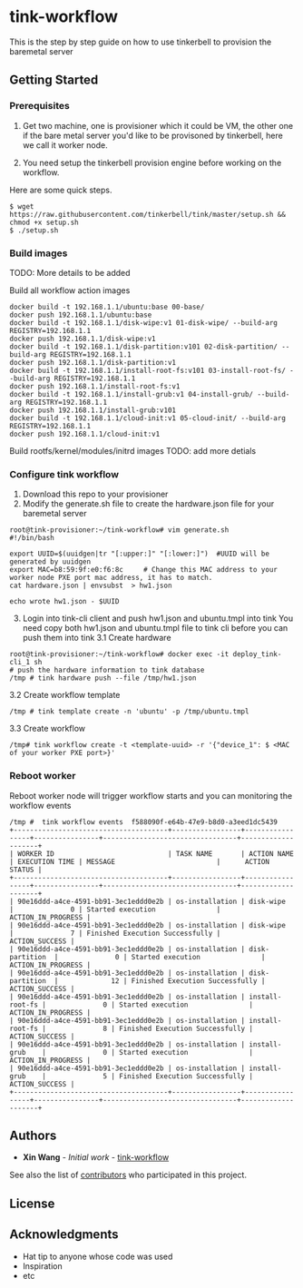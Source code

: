 # tink-workflow

This is the step by step guide on how to use tinkerbell to provision the baremetal server

## Getting Started


### Prerequisites
1. Get two machine, one is provisioner which it could be VM, the other one if the bare metal server you'd like to be 
provisoned by tinkerbell, here we call it worker node.

2. You need setup the tinkerbell provision engine before working on the workflow.

Here are some quick steps.

```
$ wget https://raw.githubusercontent.com/tinkerbell/tink/master/setup.sh && chmod +x setup.sh
$ ./setup.sh
```

### Build images
TODO: More details to be added

Build all workflow action images
```
docker build -t 192.168.1.1/ubuntu:base 00-base/
docker push 192.168.1.1/ubuntu:base
docker build -t 192.168.1.1/disk-wipe:v1 01-disk-wipe/ --build-arg REGISTRY=192.168.1.1
docker push 192.168.1.1/disk-wipe:v1
docker build -t 192.168.1.1/disk-partition:v101 02-disk-partition/ --build-arg REGISTRY=192.168.1.1
docker push 192.168.1.1/disk-partition:v1
docker build -t 192.168.1.1/install-root-fs:v101 03-install-root-fs/ --build-arg REGISTRY=192.168.1.1
docker push 192.168.1.1/install-root-fs:v1
docker build -t 192.168.1.1/install-grub:v1 04-install-grub/ --build-arg REGISTRY=192.168.1.1
docker push 192.168.1.1/install-grub:v101
docker build -t 192.168.1.1/cloud-init:v1 05-cloud-init/ --build-arg REGISTRY=192.168.1.1
docker push 192.168.1.1/cloud-init:v1
```

Build rootfs/kernel/modules/initrd images
TODO: add more detials 


### Configure tink workflow

1. Download this repo to your provisioner
2. Modify the generate.sh file to create the hardware.json file for your baremetal server
```
root@tink-provisioner:~/tink-workflow# vim generate.sh
#!/bin/bash

export UUID=$(uuidgen|tr "[:upper:]" "[:lower:]")  #UUID will be generated by uuidgen
export MAC=b8:59:9f:e0:f6:8c     # Change this MAC address to your worker node PXE port mac address, it has to match.
cat hardware.json | envsubst  > hw1.json 

echo wrote hw1.json - $UUID
```
3. Login into tink-cli client and push hw1.json and ubuntu.tmpl into tink
You need copy both hw1.json and ubuntu.tmpl file to tink cli before you can push them into tink
3.1 Create hardware
```
root@tink-provisioner:~/tink-workflow# docker exec -it deploy_tink-cli_1 sh
# push the hardware information to tink database
/tmp # tink hardware push --file /tmp/hw1.json
```
3.2 Create workflow template
```
/tmp # tink template create -n 'ubuntu' -p /tmp/ubuntu.tmpl
```
3.3 Create workflow
```
/tmp# tink workflow create -t <template-uuid> -r '{"device_1": $ <MAC of your worker PXE port>}'
```

### Reboot worker
Reboot worker node will trigger workflow starts and you can monitoring the workflow events
```
/tmp #  tink workflow events  f588090f-e64b-47e9-b8d0-a3eed1dc5439
+--------------------------------------+-----------------+-----------------+----------------+---------------------------------+--------------------+
| WORKER ID                            | TASK NAME       | ACTION NAME     | EXECUTION TIME | MESSAGE                         |      ACTION STATUS |
+--------------------------------------+-----------------+-----------------+----------------+---------------------------------+--------------------+
| 90e16ddd-a4ce-4591-bb91-3ec1eddd0e2b | os-installation | disk-wipe       |              0 | Started execution               | ACTION_IN_PROGRESS |
| 90e16ddd-a4ce-4591-bb91-3ec1eddd0e2b | os-installation | disk-wipe       |              7 | Finished Execution Successfully |     ACTION_SUCCESS |
| 90e16ddd-a4ce-4591-bb91-3ec1eddd0e2b | os-installation | disk-partition  |              0 | Started execution               | ACTION_IN_PROGRESS |
| 90e16ddd-a4ce-4591-bb91-3ec1eddd0e2b | os-installation | disk-partition  |             12 | Finished Execution Successfully |     ACTION_SUCCESS |
| 90e16ddd-a4ce-4591-bb91-3ec1eddd0e2b | os-installation | install-root-fs |              0 | Started execution               | ACTION_IN_PROGRESS |
| 90e16ddd-a4ce-4591-bb91-3ec1eddd0e2b | os-installation | install-root-fs |              8 | Finished Execution Successfully |     ACTION_SUCCESS |
| 90e16ddd-a4ce-4591-bb91-3ec1eddd0e2b | os-installation | install-grub    |              0 | Started execution               | ACTION_IN_PROGRESS |
| 90e16ddd-a4ce-4591-bb91-3ec1eddd0e2b | os-installation | install-grub    |              5 | Finished Execution Successfully |     ACTION_SUCCESS |
+--------------------------------------+-----------------+-----------------+----------------+---------------------------------+--------------------+
```


## Authors

* **Xin Wang** - *Initial work* - [tink-workflow](https://github.com/wangxin311/tink-workflow)

See also the list of [contributors](https://github.com/wangxin311/tink-workflow/graphs/contributors) who participated in this project.

## License


## Acknowledgments

* Hat tip to anyone whose code was used
* Inspiration
* etc
